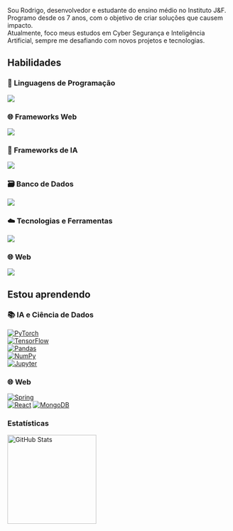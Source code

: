 Sou Rodrigo, desenvolvedor e estudante do ensino médio no Instituto J&F.  
Programo desde os 7 anos, com o objetivo de criar soluções que causem impacto.  
Atualmente, foco meus estudos em Cyber Segurança e Inteligência Artificial, sempre me desafiando com novos projetos e tecnologias.

## Habilidades  
### 🚀 Linguagens de Programação
<a href="https://github.com/rodrigobolgheroni"> <img src="https://skillicons.dev/icons?i=python,java,cpp,cs,js,php" /> </a>
### 🌐 Frameworks Web
<a href="https://github.com/rodrigobolgheroni"> <img src="https://skillicons.dev/icons?i=django,dotnet,express,fastapi,flask,nextjs,nodejs" /> </a>
### 🧠 Frameworks de IA
<a href="https://github.com/rodrigobolgheroni"> <img src="https://skillicons.dev/icons?i=sklearn,selenium,tensorflow" /> </a>
### 🗃️ Banco de Dados
<a href="https://github.com/rodrigobolgheroni"> <img src="https://skillicons.dev/icons?i=mysql,postgres,sqlite" /> </a>
### ☁️ Tecnologias e Ferramentas
<a href="https://github.com/rodrigobolgheroni"> <img src="https://skillicons.dev/icons?i=git,docker,linux,azure,vscode,redhat,postman" /> </a>
### 🌐 Web
<a href="https://github.com/rodrigobolgheroni"> <img src="https://skillicons.dev/icons?i=html,css" /> </a>

## Estou aprendendo  
### 📚 IA e Ciência de Dados  
[![PyTorch](https://img.shields.io/badge/PyTorch-%23EE4C2C.svg?style=for-the-badge&logo=pytorch&logoColor=white)](https://pytorch.org/)  
[![TensorFlow](https://img.shields.io/badge/TensorFlow-%23FF6F00.svg?style=for-the-badge&logo=tensorflow&logoColor=white)](https://www.tensorflow.org/)  
[![Pandas](https://img.shields.io/badge/Pandas-%23150458.svg?style=for-the-badge&logo=pandas&logoColor=white)](https://pandas.pydata.org/)  
[![NumPy](https://img.shields.io/badge/NumPy-%23013243.svg?style=for-the-badge&logo=numpy&logoColor=white)](https://numpy.org/)  
[![Jupyter](https://img.shields.io/badge/Jupyter-%23F37626.svg?style=for-the-badge&logo=jupyter&logoColor=white)](https://jupyter.org/)  

### 🌐 Web  
[![Spring](https://img.shields.io/badge/Spring-%2366C55E.svg?style=for-the-badge&logo=spring&logoColor=white)](https://spring.io/)  
[![React](https://img.shields.io/badge/React-%2361DAFB.svg?style=for-the-badge&logo=react&logoColor=black)](https://reactjs.org/)
[![MongoDB](https://img.shields.io/badge/MongoDB-%2347A248.svg?style=for-the-badge&logo=mongodb&logoColor=white)](https://www.mongodb.com/)




### Estatísticas

<p style="display: flex; align-items: center;">
  <img 
    alt="GitHub Stats" 
    height="200" 
    src="https://github-readme-stats.vercel.app/api/top-langs/?username=RodrigoBolgheroni&theme=tokyonight&layout=compact&custom_title=Tecnologias&langs_count=10" 
  />
</p>

<br><br>
